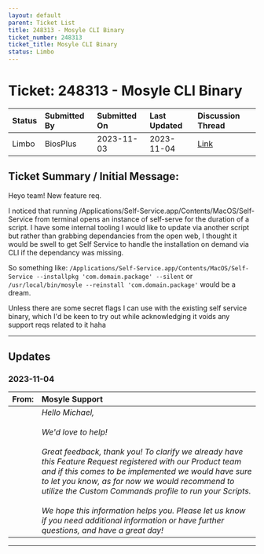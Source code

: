 ```yaml
---
layout: default
parent: Ticket List
title: 248313 - Mosyle CLI Binary
ticket_number: 248313
ticket_title: Mosyle CLI Binary
status: Limbo
---
```


# Ticket: 248313 - Mosyle CLI Binary
  
| Status | Submitted By | Submitted On | Last Updated | Discussion Thread |
|:---|:---|:---|:---|:---|
| Limbo | BiosPlus | 2023-11-03 | 2023-11-04 | [Link]() |

## Ticket Summary / Initial Message:

Heyo team! New feature req.

I noticed that running /Applications/Self-Service.app/Contents/MacOS/Self-Service from terminal opens an instance of self-serve for the duration of a script.
I have some internal tooling I would like to update via another script but rather than grabbing dependancies from the open web, I thought it would be swell to get Self Service to handle the installation on demand via CLI if the dependancy was missing.

So something like: `/Applications/Self-Service.app/Contents/MacOS/Self-Service --installpkg 'com.domain.package' --silent` or `/usr/local/bin/mosyle --reinstall 'com.domain.package'` would be a dream.

Unless there are some secret flags I can use with the existing self service binary, which I'd be keen to try out while acknowledging it voids any support reqs related to it haha

---

## Updates

<!-- 
Please do descending order for recency, oldest -> most recent
Replace line breaks with <br><br> tags

Quick template:
### Date YYYY-MM-DD

|From: | Mosyle Support |
|:---|:---|
|| *Paragraph 1<br><br>Paragraph 2<br><br>Paragraph 3<br><br>.* |

-->

### 2023-11-04

| From: | Mosyle Support |
|:---|:---|
|| *Hello Michael,<br><br>We'd love to help!<br><br>Great feedback, thank you! To clarify we already have this Feature Request registered with our Product team and if this comes to be implemented we would have sure to let you know, as for now we would recommend to utilize the Custom Commands profile to run your Scripts.<br><br>We hope this information helps you. Please let us know if you need additional information or have further questions, and have a great day!* |

---
